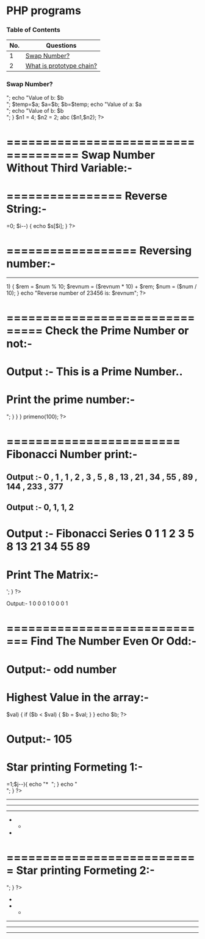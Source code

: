 # PHP programs

### Table of Contents

| No. | Questions |
|---- | ---------
|1  | [Swap Number?](#Swap-Number) |
|2  | [What is prototype chain?](#what-is-prototype-chain)|

### Swap Number?
<?php
  function abc($a,$b)		
  {
  echo "Value of a: $a</br>";
  echo "Value of b: $b</br>";
  $temp=$a;
  $a=$b;
  $b=$temp;
  echo "Value of a: $a</br>";
  echo "Value of b: $b</br>";
  }
  $n1 = 4;
  $n2 = 2;
  abc ($n1,$n2);
?>
====================================
Swap Number Without Third Variable:-
====================================
<?php
$a = 5;
$b = 9;

$a =  $a + $b;  // 5 + 6 = 11
$b = $a - $b;   // 11 - 6 = 5
$a = $a - $b;  // 11 - 5 = 6

echo $a . ',' . $b;
?>
================
Reverse String:-
================
<?php
	$s = 'mohit saxena';		
	$l = strlen($s);
	for($i=$l-1; $i>=0; $i--)
	{
		echo $s[$i];
	}
?>
==================
Reversing number:-
==================
<?php
$num = 2039;
$revnum = 0;
while ($num != 0)
{
$revnum = $revnum * 10 + $num % 10;
$num = (int)($num / 10); 
} 
echo "Reverse number: $revnum";
?>
-------------------
<?php  
$num = 23456;  
$revnum = 0;  
while ($num > 1)  
{  
$rem = $num % 10;  
$revnum = ($revnum * 10) + $rem;  
$num = ($num / 10);   
}  
echo "Reverse number of 23456 is: $revnum";  
?>
===============================
Check the Prime Number or not:-
===============================
<?php  
function IsPrime($n)
{
 for($x=2; $x<$n; $x++)  
   {  
      if($n %$x ==0)  
          {  
           return 0;  
          }  
    }  
  return 1;  
   }  
$a = IsPrime(7);  
if ($a==0)  
echo 'This is not a Prime Number.....'."\n";  
else  
echo 'This is a Prime Number..'."\n";  
?>
Output :-  This is a Prime Number..
========================
Print the prime number:-
========================
<?php 
function primeno($n){
  for($i=1;$i<=$n;$i++){  //numbers to be checked as prime
          $counter = 0; 
          for($j=1;$j<=$i;$j++){ //all divisible factors
                if($i % $j==0){
                      $counter++;
                }
          }        
        if($counter==2){
               echo $i." is Prime <br/>";
        }
    }
} 
primeno(100); 
?>
========================
Fibonacci Number print:-
========================
<?php
	$count = 0 ;
	$f1 = 0;
	$f2 = 1;
	echo $f1." , ";
	echo $f2." , ";
	while ($count < 20 )
	{      
		$f3 = $f2 + $f1 ;
		echo $f3." , ";
		$f1 = $f2 ;
		$f2 = $f3 ;
		$count = $count + 1;
	}
?>
Output :- 
0 , 1 , 1 , 2 , 3 , 5 , 8 , 13 , 21 , 34 , 55 , 89 , 144 , 233 , 377
-----------------------------------
<?php
define('NUM',5);
$a = 0;
$b = 1;
echo "$a $b "; // 0 1
for($i=1; $i<= NUM-2; $a=$b, $b=$c, $i++ )
 {
  echo $c = $a+$b;
  echo " ";
             }
?>
Output :- 
0, 1, 1, 2
------------------------------
<?php
	$first = 0;
	$second = 1;
	echo "Fibonacci Series \n";
	echo $first.' '.$second.' ';
	for($i = 2; $i < 12; $i++)
	{
		$third = $first + $second;
		echo $third.' ';
		$first = $second;
		$second = $third;
	}
?>
Output :- 
Fibonacci Series 0 1 1 2 3 5 8 13 21 34 55 89
==================
Print The Matrix:-
==================
<?php
for($i=0;$i<3;$i++)
{ 
	for($j=0;$j<3;$j++)
	{
		if($i==$j)
		{
			echo 1;
		}
		else
		{
			echo 0;
		}     
	} 
	echo '<br/>';
}
?>
Output:- 
1 0 0 
0 1 0 
0 0 1

=============================
Find The Number Even Or Odd:-
=============================
<?php
	function eof($n)				
	{
	if($n%2==0)
		{
			echo 'even number'; 
		}
		else 
		{
	 		echo 'odd number';	
		}
	}
	$a = '5';
	eof ($a);
?> 
Output:-  odd number
============================
Highest Value in the array:-
============================
<?php
	$a = array(10, 20, 52, 105, 56, 20, 89, 96);		//highest value in aaray
	$b = 0;
	foreach ($a as $key=>$val) 
	{
	    if ($b < $val) {
	        $b = $val;
	    }
	}
	echo $b;
?>
Output:- 105
===========================
Star printing Formeting 1:-
===========================
<?php
	for($i=0;$i<=5;$i++){			
	for($j=5-$i;$j>=1;$j--){		
	echo "*&nbsp&nbsp;";			
	}								
	echo "<br>";
	}
?>
* * * * *
* * * *
* * *
* *
*
===========================
Star printing Formeting 2:-
===========================
<?php
	for($i=0;$i<=5;$i++)			
	{					
	for($j=1;$j<=$i;$j++)		
	{					
	echo "* ";				
	}					
	echo "<br>";
	}
?>
*
* *
* * *
* * * *
* * * * *

